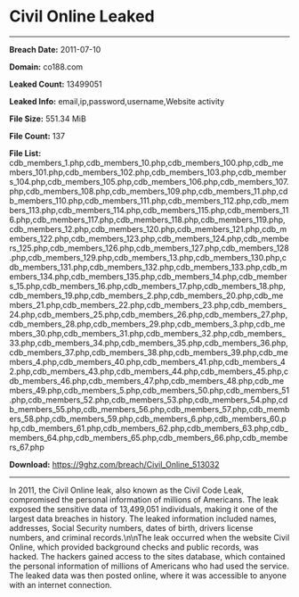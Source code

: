 # Civil Online Leaked

------------
**Breach Date:** 2011-07-10

**Domain:** co188.com

**Leaked Count:** 13499051

**Leaked Info:** email,ip,password,username,Website activity

**File Size:** 551.34 MiB

**File Count:** 137

**File List:** cdb_members_1.php,cdb_members_10.php,cdb_members_100.php,cdb_members_101.php,cdb_members_102.php,cdb_members_103.php,cdb_members_104.php,cdb_members_105.php,cdb_members_106.php,cdb_members_107.php,cdb_members_108.php,cdb_members_109.php,cdb_members_11.php,cdb_members_110.php,cdb_members_111.php,cdb_members_112.php,cdb_members_113.php,cdb_members_114.php,cdb_members_115.php,cdb_members_116.php,cdb_members_117.php,cdb_members_118.php,cdb_members_119.php,cdb_members_12.php,cdb_members_120.php,cdb_members_121.php,cdb_members_122.php,cdb_members_123.php,cdb_members_124.php,cdb_members_125.php,cdb_members_126.php,cdb_members_127.php,cdb_members_128.php,cdb_members_129.php,cdb_members_13.php,cdb_members_130.php,cdb_members_131.php,cdb_members_132.php,cdb_members_133.php,cdb_members_134.php,cdb_members_135.php,cdb_members_14.php,cdb_members_15.php,cdb_members_16.php,cdb_members_17.php,cdb_members_18.php,cdb_members_19.php,cdb_members_2.php,cdb_members_20.php,cdb_members_21.php,cdb_members_22.php,cdb_members_23.php,cdb_members_24.php,cdb_members_25.php,cdb_members_26.php,cdb_members_27.php,cdb_members_28.php,cdb_members_29.php,cdb_members_3.php,cdb_members_30.php,cdb_members_31.php,cdb_members_32.php,cdb_members_33.php,cdb_members_34.php,cdb_members_35.php,cdb_members_36.php,cdb_members_37.php,cdb_members_38.php,cdb_members_39.php,cdb_members_4.php,cdb_members_40.php,cdb_members_41.php,cdb_members_42.php,cdb_members_43.php,cdb_members_44.php,cdb_members_45.php,cdb_members_46.php,cdb_members_47.php,cdb_members_48.php,cdb_members_49.php,cdb_members_5.php,cdb_members_50.php,cdb_members_51.php,cdb_members_52.php,cdb_members_53.php,cdb_members_54.php,cdb_members_55.php,cdb_members_56.php,cdb_members_57.php,cdb_members_58.php,cdb_members_59.php,cdb_members_6.php,cdb_members_60.php,cdb_members_61.php,cdb_members_62.php,cdb_members_63.php,cdb_members_64.php,cdb_members_65.php,cdb_members_66.php,cdb_members_67.php

**Download:** https://9ghz.com/breach/Civil_Online_513032

------------
In 2011, the Civil Online leak, also known as the Civil Code Leak, compromised the personal information of millions of Americans. The leak exposed the sensitive data of 13,499,051 individuals, making it one of the largest data breaches in history. The leaked information included names, addresses, Social Security numbers, dates of birth, drivers license numbers, and criminal records.\n\nThe leak occurred when the website Civil Online, which provided background checks and public records, was hacked. The hackers gained access to the sites database, which contained the personal information of millions of Americans who had used the service. The leaked data was then posted online, where it was accessible to anyone with an internet connection.
